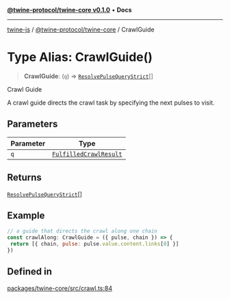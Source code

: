 [**@twine-protocol/twine-core v0.1.0**](../index.md) • **Docs**

***

[twine-js](../../../index.md) / [@twine-protocol/twine-core](../index.md) / CrawlGuide

# Type Alias: CrawlGuide()

> **CrawlGuide**: (`q`) => [`ResolvePulseQueryStrict`](ResolvePulseQueryStrict.md)[]

Crawl Guide

A crawl guide directs the crawl task by specifying the next
pulses to visit.

## Parameters

| Parameter | Type |
| ------ | ------ |
| `q` | [`FulfilledCrawlResult`](FulfilledCrawlResult.md) |

## Returns

[`ResolvePulseQueryStrict`](ResolvePulseQueryStrict.md)[]

## Example

```js
// a guide that directs the crawl along one chain
const crawlAlong: CrawlGuide = ({ pulse, chain }) => {
 return [{ chain, pulse: pulse.value.content.links[0] }]
})
```

## Defined in

[packages/twine-core/src/crawl.ts:84](https://github.com/twine-protocol/twine-js/blob/3800995f9c83f4f5711bcf3062ea754a1e4448ce/packages/twine-core/src/crawl.ts#L84)
